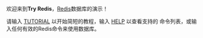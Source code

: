 欢迎来到**Try Redis**，[Redis](http://redis.io)数据库的演示！

请输入 [TUTORIAL](#run) 以开始简短的教程，输入 [HELP](#run) 以查看支持的
命令列表，或输入任何有效的Redis命令来使用数据库。
